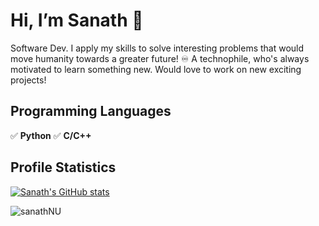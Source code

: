 # Hi, I’m Sanath :wave:
Software Dev. I apply my skills to solve interesting problems that would move humanity towards a greater future! ♾️
A technophile, who's always motivated to learn something new. Would love to work on new exciting projects!

## Programming Languages
:white_check_mark: **Python**
:white_check_mark: **C/C++**

## Profile Statistics

[![Sanath's GitHub stats](https://github-readme-stats.vercel.app/api?username=sanathNU&show_icons=true&theme=dark&hide=issues,stars)](https://github.com/anuraghazra/github-readme-stats)
<br/>
<!--[![Top Langs](https://github-readme-stats.vercel.app/api/top-langs/?username=sanathNU&exclude_repo=github-readme-stats,anuraghazra.github.io)](https://github.com/anuraghazra/github-readme-stats)</br>-->
<p align="left"> <img src="https://komarev.com/ghpvc/?username=sanathNU&color=brightgreen" alt="sanathNU" /> </p>

<!---
sanathNU/sanathNU is a ✨ special ✨ repository because its `README.md` (this file) appears on your GitHub profile.
You can click the Preview link to take a look at your changes.
--->
